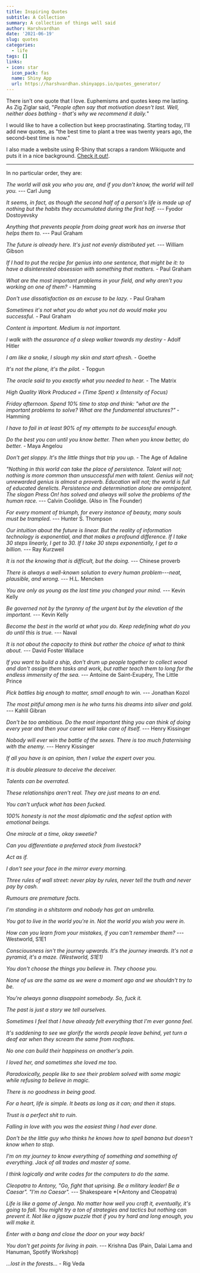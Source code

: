 ```yaml
---
title: Inspiring Quotes
subtitle: A Collection
summary: A collection of things well said
author: Harshvardhan
date: '2021-06-19'
slug: quotes
categories:
  - life
tags: []
links:
- icon: star
  icon_pack: fas
  name: Shiny App
  url: https://harshvardhan.shinyapps.io/quotes_generator/
---
```


There isn't one quote that I love. Euphemisms and quotes keep me lasting. As Zig Ziglar said, "*People often say that motivation doesn't last. Well, neither does bathing - that's why we recommend it daily.*"

I would like to have a collection but keep procrastinating. Starting today, I'll add new quotes, as "the best time to plant a tree was twenty years ago, the second-best time is now."

I also made a website using R-Shiny that scraps a random Wikiquote and puts it in a nice background. [Check it out!](https://harshvardhan.shinyapps.io/quotes_generator/).

------------------------------------------------------------------------

In no particular order, they are:

*The world will ask you who you are, and if you don't know, the world will tell you.* --- Carl Jung

*It seems, in fact, as though the second half of a person's life is made up of nothing but the habits they accumulated during the first half.* --- Fyodor Dostoyevsky

*Anything that prevents people from doing great work has an inverse that helps them to.* --- Paul Graham

*The future is already here. It's just not evenly distributed yet.* --- William Gibson

*If I had to put the recipe for genius into one sentence, that might be it: to have a disinterested obsession with something that matters.* - Paul Graham

*What are the most important problems in your field, and why aren't you working on one of them?* - Hamming

*Don't use dissatisfaction as an excuse to be lazy.* - Paul Graham

*Sometimes it's not what you do what you not do would make you successful.* - Paul Graham

*Content is important. Medium is not important.*

*I walk with the assurance of a sleep walker towards my destiny* - Adolf Hitler

*I am like a snake, I slough my skin and start afresh.* - Goethe

*It's not the plane, it's the pilot.* - Topgun

*The oracle said to you exactly what you needed to hear.* - The Matrix

*High Quality Work Produced = (Time Spent) x (Intensity of Focus)*

*Friday afternoon. Spend 10% time to stop and think: "what are the important problems to solve? What are the fundamental structures?"* - Hamming

*I have to fail in at least 90% of my attempts to be successful enough.*

*Do the best you can until you know better. Then when you know better, do better.* - Maya Angelou

*Don't get sloppy. It's the little things that trip you up.* - The Age of Adaline

*"Nothing in this world can take the place of persistence. Talent will not; nothing is more common than unsuccessful men with talent. Genius will not; unrewarded genius is almost a proverb. Education will not; the world is full of educated derelicts. Persistence and determination alone are omnipotent. The slogan Press On! has solved and always will solve the problems of the human race.* --- Calvin Coolidge. (Also in The Founder)

*For every moment of triumph, for every instance of beauty, many souls must be trampled. ---* Hunter S. Thompson

*Our intuition about the future is linear. But the reality of information technology is exponential, and that makes a profound difference. If I take 30 steps linearly, I get to 30. If I take 30 steps exponentially, I get to a billion. ---* Ray Kurzweil

*It is not the knowing that is difficult, but the doing.* --- Chinese proverb

*There is always a well-known solution to every human problem---neat, plausible, and wrong.* --- H.L. Mencken

*You are only as young as the last time you changed your mind.* --- Kevin Kelly

*Be governed not by the tyranny of the urgent but by the elevation of the important.* --- Kevin Kelly

*Become the best in the world at what you do. Keep redefining what do you do until this is true.* --- Naval

*It is not about the capacity to think but rather the choice of what to think about.* --- David Foster Wallace

*If you want to build a ship, don't drum up people together to collect wood and don't assign them tasks and work, but rather teach them to long for the endless immensity of the sea. ---* Antoine de Saint-Exupéry, The Little Prince

*Pick battles big enough to matter, small enough to win.* --- Jonathan Kozol

*The most pitiful among men is he who turns his dreams into silver and gold.* --- Kahlil Gibran

*Don't be too ambitious. Do the most important thing you can think of doing every year and then your career will take care of itself.* --- Henry Kissinger

*Nobody will ever win the battle of the sexes. There is too much fraternising with the enemy.* --- Henry Kissinger

*If all you have is an opinion, then I value the expert over you.*

*It is double pleasure to deceive the deceiver.*

*Talents can be overrated.*

*These relationships aren't real. They are just means to an end.*

*You can't unfuck what has been fucked.*

*100% honesty is not the most diplomatic and the safest option with emotional beings.*

*One miracle at a time, okay sweetie?*

*Can you differentiate a preferred stock from livestock?*

*Act as if.*

*I don't see your face in the mirror every morning.*

*Three rules of wall street: never play by rules, never tell the truth and never pay by cash.*

*Rumours are premature facts.*

*I'm standing in a shitstorm and nobody has got an umbrella.*

*You got to live in the world you're in. Not the world you wish you were in.*

*How can you learn from your mistakes, if you can't remember them?* --- Westworld, S1E1

*Consciousness isn't the journey upwards. It's the journey inwards. It's not a pyramid, it's a maze. (Westworld, S1E1)*

*You don't choose the things you believe in. They choose you.*

*None of us are the same as we were a moment ago and we shouldn't try to be.*

*You're always gonna disappoint somebody. So, fuck it.*

*The past is just a story we tell ourselves.*

*Sometimes I feel that I have already felt everything that I'm ever gonna feel.*

*It's saddening to see we glorify the words people leave behind, yet turn a deaf ear when they scream the same from rooftops.*

*No one can build their happiness on another's pain.*

*I loved her, and sometimes she loved me too.*

*Paradoxically, people like to see their problem solved with some magic while refusing to believe in magic.*

*There is no goodness in being good.*

*For a heart, life is simple. It beats as long as it can; and then it stops.*

*Trust is a perfect shit to ruin.*

*Falling in love with you was the easiest thing I had ever done.*

*Don't be the little guy who thinks he knows how to spell banana but doesn't know when to stop.*

*I'm on my journey to know everything of something and something of everything. Jack of all trades and master of some.*

*I think logically and write codes for the computers to do the same.*

*Cleopatra to Antony, "Go, fight that uprising. Be a military leader! Be a Caesar". "I'm no Caesar". ---* Shakespeare *(*Antony and Cleopatra)

*Life is like a game of Jenga. No matter how well you craft it, eventually, it's going to fall. You might try a ton of strategies and tactics but nothing can prevent it. Not like a jigsaw puzzle that if you try hard and long enough, you will make it.*

*Enter with a bang and close the door on your way back!*

*You don't get points for living in pain. ---* Krishna Das (Pain, Dalai Lama and Hanuman, Spotify Workshop)

*...lost in the forests...* - Rig Veda
